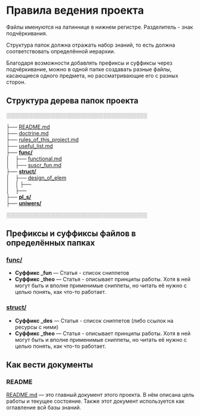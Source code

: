 # Правила ведения проекта

Файлы именуются на латиннице в нижнем регистре. Разделитель - знак подчёркивания.

Структура папок должна отражать набор знаний, то есть должна соответствовать определённой иерархии.

Благодаря возможности добавлять префиксы и суффиксы через подчёркивание, можно в одной папке создавать разные файлы, касающиеся одного предмета, но рассматривающие его с разных сторон.

## Структура дерева папок проекта
░░░░░░░░░░░░░░░░░░░░░░░░░░░░░░░░░░░░░░

├── [README.md](README.md "Стартовая страница данного пособия")<br>
├── [doctrine.md](doctrine.md "Принципы принятия решения работы над проектом")<br>
├── [rules_of_this_project.md](rules_of_this_project.md "Этот документ")<br>
├── [useful_list.md](useful_list.md "Список полезных ресурсов")<br>
├── **[func/](func/ "Статьи про функциональность сайтов. В первую очередь подразумевается взаимодействие с серверной частью сайта")**<br>
│     ├── [functional.md](func/functional.md "Список всех знакомых мне функций сайта")<br>
│     ├── [suscr_fun.md](func/suscr_fun.md "Подписки - статья с некоторыми сниппетами")<br>
├── **[struct/](struct/ "Статьи про струкрурные элементы сайтов - UI/UX, вёртска и JavaScript")**<br>
│     ├── [design_of_elem](design_of_elem/ "Список всех знакомых мне функций сайта")<br>
│     │     ├── <br>
│     ├── <br>
├── **[pl_s/](pl_s/ "Теория по языками программирования")**<br>
├── **[uniwers/](uniwers/ "Статьи на рзные практические темы")**<br>

░░░░░░░░░░░░░░░░░░░░░░░░░░░░░░░░░░░░░░



## Префиксы и суффиксы файлов в определённых папках

### [func/](func/ "Статьи про функциональность сайтов. В первую очередь подразумевается взаимодействие с серверной частью сайта")

- **Суффикс _fun** — Статья - список сниппетов
- **Суффикс _theo** — Статья - описывает принципы работы. Хотя в ней могут быть и вполне применимые сниппеты, но читать её нужно с целью понять, как что-то работает.

### [struct/](struct/ "Статьи про струкрурные элементы сайтов - UI/UX, вёртска и JavaScript")

- **Суффикс _des** — Статья - список сниппетов (либо ссылок на ресурсы с ними)
- **Суффикс _theo** — Статья - описывает принципы работы. Хотя в ней могут быть и вполне применимые сниппеты, но читать её нужно с целью понять, как что-то работает.

## Как вести документы

### README

[README.md](README.md "Стартовая страница данного пособия") — это главный документ этого проекта. В нём описана цель работы и текущее состояние. Также этот документ используется как оглавление всй базы знаний. 
